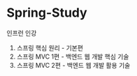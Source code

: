 # Spring-Study
인프런 인강
1. 스프링 핵심 원리 - 기본편
2. 스프링 MVC 1편 - 백엔드 웹 개발 핵심 기술
3. 스프링 MVC 2편 - 백엔드 웹 개발 활용 기술
